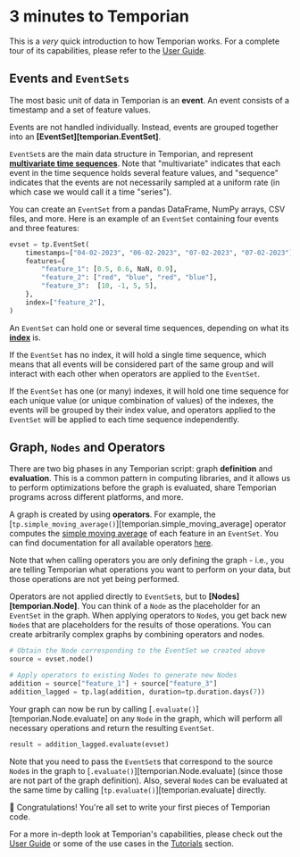 # 3 minutes to Temporian

This is a _very_ quick introduction to how Temporian works. For a complete tour of its capabilities, please refer to the [User Guide](../user_guide).

## Events and `EventSets`

The most basic unit of data in Temporian is an **event**. An event consists of a timestamp and a set of feature values.

Events are not handled individually. Instead, events are grouped together into an **[EventSet][temporian.EventSet]**.

`EventSet`s are the main data structure in Temporian, and represent **[multivariate time sequences](../user_guide/#what-is-temporal-data)**. Note that "multivariate" indicates that each event in the time sequence holds several feature values, and "sequence" indicates that the events are not necessarily sampled at a uniform rate (in which case we would call it a time "series").

You can create an `EventSet` from a pandas DataFrame, NumPy arrays, CSV files, and more. Here is an example of an `EventSet` containing four events and three features:

```python
evset = tp.EventSet(
	timestamps=["04-02-2023", "06-02-2023", "07-02-2023", "07-02-2023"],
	features={
        "feature_1": [0.5, 0.6, NaN, 0.9],
        "feature_2": ["red", "blue", "red", "blue"],
        "feature_3":  [10, -1, 5, 5],
	},
    index=["feature_2"],
)
```

An `EventSet` can hold one or several time sequences, depending on what its **[index](../user_guide/#index-horizontal-and-vertical-operators)** is.

If the `EventSet` has no index, it will hold a single time sequence, which means that all events will be considered part of the same group and will interact with each other when operators are applied to the `EventSet`.

If the `EventSet` has one (or many) indexes, it will hold one time sequence for each unique value (or unique combination of values) of the indexes, the events will be grouped by their index value, and operators applied to the `EventSet` will be applied to each time sequence independently.

## Graph, `Nodes` and Operators

There are two big phases in any Temporian script: graph **definition** and **evaluation**. This is a common pattern in computing libraries, and it allows us to perform optimizations before the graph is evaluated, share Temporian programs across different platforms, and more.

A graph is created by using **operators**. For example, the [`tp.simple_moving_average()`][temporian.simple_moving_average] operator computes the [simple moving average](https://en.wikipedia.org/wiki/Moving_average) of each feature in an `EventSet`. You can find documentation for all available operators [here](../reference/).

Note that when calling operators you are only defining the graph - i.e., you are telling Temporian what operations you want to perform on your data, but those operations are not yet being performed.

Operators are not applied directly to `EventSet`s, but to **[Nodes][temporian.Node]**. You can think of a `Node` as the placeholder for an `EventSet` in the graph. When applying operators to `Node`s, you get back new `Node`s that are placeholders for the results of those operations. You can create arbitrarily complex graphs by combining operators and nodes.

```python
# Obtain the Node corresponding to the EventSet we created above
source = evset.node()

# Apply operators to existing Nodes to generate new Nodes
addition = source["feature_1"] + source["feature_3"]
addition_lagged = tp.lag(addition, duration=tp.duration.days(7))
```

<!-- TODO: add image of the generated graph -->

Your graph can now be run by calling [`.evaluate()`][temporian.Node.evaluate] on any `Node` in the graph, which will perform all necessary operations and return the resulting `EventSet`.

```python
result = addition_lagged.evaluate(evset)
```

Note that you need to pass the `EventSet`s that correspond to the source `Node`s in the graph to [`.evaluate()`][temporian.Node.evaluate] (since those are not part of the graph definition). Also, several `Node`s can be evaluated at the same time by calling [`tp.evaluate()`][temporian.evaluate] directly.

🥳 Congratulations! You're all set to write your first pieces of Temporian code.

For a more in-depth look at Temporian's capabilities, please check out the [User Guide](../user_guide) or some of the use cases in the [Tutorials](../tutorials) section.
